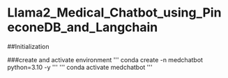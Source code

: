 # Llama2_Medical_Chatbot_using_PineconeDB_and_Langchain

##Initialization

###create and activate environment
'''
conda create -n medchatbot python=3.10 -y
'''
'''
conda activate medchatbot
'''